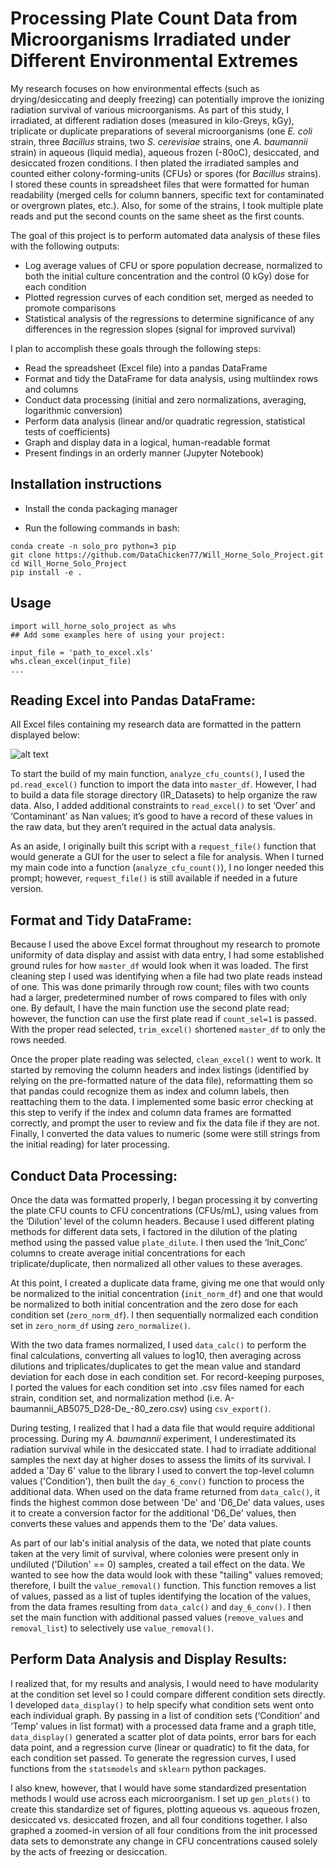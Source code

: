 # Processing Plate Count Data from Microorganisms Irradiated under Different Environmental Extremes

My research focuses on how environmental effects (such as drying/desiccating and deeply freezing) can potentially improve the ionizing radiation survival of various microorganisms.  As part of this study, I irradiated, at different radiation doses (measured in kilo-Greys, kGy), triplicate or duplicate preparations of several microorganisms (one *E. coli* strain, three *Bacillus* strains, two *S. cerevisiae* strains, one *A. baumannii* strain) in aqueous (liquid media), aqueous frozen (-80oC), desiccated, and desiccated frozen conditions.  I then plated the irradiated samples and counted either colony-forming-units (CFUs) or spores (for *Bacillus* strains).  I stored these counts in spreadsheet files that were formatted for human readability (merged cells for column banners, specific text for contaminated or overgrown plates, etc.).  Also, for some of the strains, I took multiple plate reads and put the second counts on the same sheet as the first counts.

The goal of this project is to perform automated data analysis of these files with the following outputs:
* Log average values of CFU or spore population decrease, normalized to both the initial culture concentration and the control (0 kGy) dose for each condition
* Plotted regression curves of each condition set, merged as needed to promote comparisons
* Statistical analysis of the regressions to determine significance of any differences in the regression slopes (signal for improved survival)

I plan to accomplish these goals through the following steps:
* Read the spreadsheet (Excel file) into a pandas DataFrame
* Format and tidy the DataFrame for data analysis, using multiindex rows and columns
* Conduct data processing (initial and zero normalizations, averaging, logarithmic conversion)
* Perform data analysis (linear and/or quadratic regression, statistical tests of coefficients)
* Graph and display data in a logical, human-readable format
* Present findings in an orderly manner (Jupyter Notebook)

## Installation instructions

+ Install the conda packaging manager

+ Run the following commands in bash:

```
conda create -n solo_pro python=3 pip
git clone https://github.com/DataChicken77/Will_Horne_Solo_Project.git
cd Will_Horne_Solo_Project
pip install -e .
```


## Usage


```
import will_horne_solo_project as whs
## Add some examples here of using your project:

input_file = 'path_to_excel.xls'
whs.clean_excel(input_file)
...
```


## Reading Excel into Pandas DataFrame:

All Excel files containing my research data are formatted in the pattern displayed below:

![alt text](https://github.com/DataChicken77/class_project/blob/master/pictures/data_file_example.JPG "Data File Example")

To start the build of my main function, `analyze_cfu_counts()`, I used the `pd.read_excel()` function to import the data into `master_df`.  However, I had to build a data file storage directory (IR_Datasets) to help organize the raw data.  Also, I added additional constraints to `read_excel()` to set ‘Over’ and ‘Contaminant’ as Nan values; it’s good to have a record of these values in the raw data, but they aren’t required in the actual data analysis.

As an aside, I originally built this script with a `request_file()` function that would generate a GUI for the user to select a file for analysis.  When I turned my main code into a function (`analyze_cfu_count()`), I no longer needed this prompt; however, `request_file()` is still available if needed in a future version.

## Format and Tidy DataFrame:

Because I used the above Excel format throughout my research to promote uniformity of data display and assist with data entry, I had some established ground rules for how `master_df` would look when it was loaded.  The first cleaning step I used was identifying when a file had two plate reads instead of one.  This was done primarily through row count; files with two counts had a larger, predetermined number of rows compared to files with only one.  By default, I have the main function use the second plate read; however, the function can use the first plate read if `count_sel=1` is passed.  With the proper read selected, `trim_excel()` shortened `master_df` to only the rows needed.

Once the proper plate reading was selected, `clean_excel()` went to work.  It started by removing the column headers and index listings (identified by relying on the pre-formatted nature of the data file), reformatting them so that pandas could recognize them as index and column labels, then reattaching them to the data.  I implemented some basic error checking at this step to verify if the index and column data frames are formatted correctly, and prompt the user to review and fix the data file if they are not.  Finally, I converted the data values to numeric (some were still strings from the initial reading) for later processing.

## Conduct Data Processing:

Once the data was formatted properly, I began processing it by converting the plate CFU counts to CFU concentrations (CFUs/mL), using values from the ‘Dilution’ level of the column headers.  Because I used different plating methods for different data sets, I factored in the dilution of the plating method using the passed value `plate_dilute`.  I then used the ‘Init_Conc’ columns to create average initial concentrations for each triplicate/duplicate, then normalized all other values to these averages.

At this point, I created a duplicate data frame, giving me one that would only be normalized to the initial concentration (`init_norm_df`) and one that would be normalized to both initial concentration and the zero dose for each condition set (`zero_norm_df`).  I then sequentially normalized each condition set in `zero_norm_df` using `zero_normalize()`.

With the two data frames normalized, I used `data_calc()` to perform the final calculations, converting all values to log10, then averaging across dilutions and triplicates/duplicates to get the mean value and standard deviation for each dose in each condition set.  For record-keeping purposes, I ported the values for each condition set into .csv files named for each strain, condition set, and normalization method (i.e. A-baumannii_AB5075_D28-De_-80_zero.csv) using `csv_export()`.

During testing, I realized that I had a data file that would require additional processing.  During my *A. baumannii* experiment, I underestimated its radiation survival while in the desiccated state.  I had to irradiate additional samples the next day at higher doses to assess the limits of its survival.  I added a 'Day 6' value to the library I used to convert the top-level column values ('Condition'), then built the `day_6_conv()` function to process the additional data.  When used on the data frame returned from `data_calc()`, it finds the highest common dose between 'De' and 'D6_De' data values, uses it to create a conversion factor for the additional 'D6_De' values, then converts these values and appends them to the 'De' data values.

As part of our lab's initial analysis of the data, we noted that plate counts taken at the very limit of survival, where colonies were present only in undiluted ('Dilution' == 0) samples, created a tail effect on the data.  We wanted to see how the data would look with these "tailing" values removed; therefore, I built the `value_removal()` function.  This function removes a list of values, passed as a list of tuples identifying the location of the values, from the data frames resulting from `data_calc()` and `day_6_conv()`.  I then set the main function with additional passed values (`remove_values` and `removal_list`) to selectively use `value_removal()`.

## Perform Data Analysis and Display Results:

I realized that, for my results and analysis, I would need to have modularity at the condition set level so I could compare different condition sets directly.  I developed `data_display()` to help specify what condition sets went onto each individual graph.  By passing in a list of condition sets (‘Condition’ and ‘Temp’ values in list format) with a processed data frame and a graph title, `data_display()` generated a scatter plot of data points, error bars for each data point, and a regression curve (linear or quadratic) to fit the data, for each condition set passed.  To generate the regression curves, I used functions from the `statsmodels` and `sklearn` python packages.

I also knew, however, that I would have some standardized presentation methods I would use across each microorganism.  I set up `gen_plots()` to create this standardize set of figures, plotting aqueous vs. aqueous frozen, desiccated vs. desiccated frozen, and all four conditions together.  I also graphed a zoomed-in version of all four conditions from the init processed data sets to demonstrate any change in CFU concentrations caused solely by the acts of freezing or desiccation.
